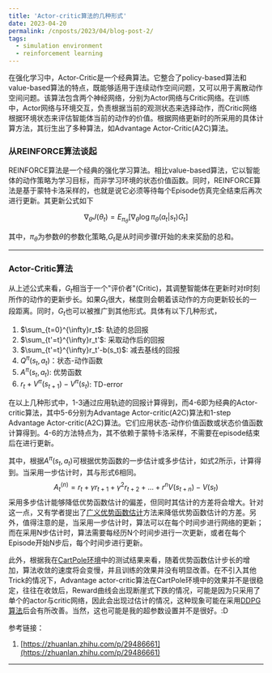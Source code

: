 ```yaml
---
title: 'Actor-critic算法的几种形式'
date: 2023-04-20
permalink: /cnposts/2023/04/blog-post-2/
tags:
  - simulation environment
  - reinforcement learning
---
```


在强化学习中，Actor-Critic是一个经典算法。它整合了policy-based算法和value-based算法的特点，既能够适用于连续动作空间问题，又可以用于离散动作空间问题。该算法包含两个神经网络，分别为Actor网络与Critic网络。在训练中，Actor网络与环境交互，负责根据当前的观测状态来选择动作，而Critic网络根据环境状态来评估智能体当前的动作的价值。根据网络更新时的所采用的具体计算方法，其衍生出了多种算法，如Advantage Actor-Critic(A2C)算法。

### 从REINFORCE算法谈起
REINFORCE算法是一个经典的强化学习算法。相比value-based算法，它以智能体的动作策略为学习目标，而非学习环境的状态价值函数。同时，REINFORCE算法是基于蒙特卡洛采样的，也就是说它必须等待每个Episode仿真完全结束后再次进行更新。其更新公式如下

$$ \nabla_{\theta} J(\theta_t) = E_{\pi_{\theta}}[\nabla_{\theta} \log \pi_{\theta}(a_t|s_t)G_t]$$

其中，$\pi_{\theta}$为参数$\theta$的参数化策略,$G_t$是从时间步骤$t$开始的未来奖励的总和。

------
### Actor-Critic算法
从上述公式来看，$G_t$相当于一个"评价者"(Critic)，其调整智能体在更新时对$t$时刻所作的动作的更新步长。如果$G_t$很大，梯度则会朝着该动作的方向更新较长的一段距离。同时，$G_t$也可以被推广到其他形式。具体有以下几种形式，
1. $\sum_{t=0}^{\infty}r_t$: 轨迹的总回报
2. $\sum_{t'=t}^{\infty}r_t'$: 采取动作后的回报
3. $\sum_{t'=t}^{\infty}r_t'-b(s_t)$: 减去基线的回报
4. $Q^\pi(s_t,a_t)$：状态-动作函数
5. $A^\pi(s_t,a_t)$: 优势函数
6. $r_t+V^\pi(s_{t+1})-V^\pi(s_t)$: TD-error

在以上几种形式中，1-3通过应用轨迹的回报计算得到，而4-6即为经典的Actor-critic算法，其中5-6分别为Advantage Actor-critic(A2C)算法和1-step Advantage Actor-critic(A2C)算法。它们应用状态-动作价值函数或状态价值函数计算得到。4-6的方法特点为，其不依赖于蒙特卡洛采样，不需要在episode结束后在进行更新。

其中，根据$A^\pi(s_t,a_t)$可根据优势函数的一步估计或多步估计，如式2所示，计算得到。当采用一步估计时，其与形式6相同。
$$ A^{(n)}_t=r_t+\gamma r_{t+1} + \gamma ^2 r_{t+2}+...+r^n V(s_{t+n})-V(s_t)$$
采用多步估计能够降低优势函数估计的偏差，但同时其估计的方差将会增大。针对这一点，又有学者提出了[广义优势函数估计](https://arxiv.org/abs/1506.02438)方法来降低优势函数估计的方差。另外，值得注意的是，当采用一步估计时，算法可以在每个时间步进行网络的更新；而在采用N步估计时，算法需要每经历N个时间步进行一次更新，或者在每个Episode开始N步后，每个时间步进行更新。

此外，根据我在[CartPole环境](https://www.gymlibrary.dev/environments/classic_control/cart_pole/)中的测试结果来看，随着优势函数估计步长的增加，算法收敛的速度将会变慢，并且训练的效果并没有明显改善。在不引入其他Trick的情况下，Advantage actor-critic算法在CartPole环境中的效果并不是很稳定，往往在收敛后，Reward曲线会出现断崖式下跌的情况，可能是因为只采用了单个的actor与critic网络，因此会出现过估计的情况，这种现象可能在采用[DDPG算法](https://arxiv.org/abs/1509.02971)后会有所改善。当然，这也可能是我的超参数设置并不是很好。:D

参考链接：
1. [https://zhuanlan.zhihu.com/p/29486661](https://zhuanlan.zhihu.com/p/29486661) 


------